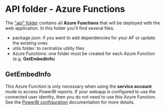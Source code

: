 # API folder - Azure Functions

The ["api" folder](https://github.com/Cosmo-Tech/azure-sample-webapp/tree/main/api) contains all **Azure Functions**
that will be deployed with the web application. In this folder you'll find several files:

- package.json: if you want to add dependencies for your AF or update the existing ones
- utils folder: to centralize utility files
- Azure Functions: one folder must be created for each Azure Function (e.g. **GetEmbedInfo**)

## GetEmbedInfo

This Azure Function is only necessary when using the **service account** mode to access PowerBI reports. If your webapp
is configured to use the connected user identity, then you do not need to use this Azure Function. See the
[PowerBI configuration](powerBI.md) documentation for more details.
